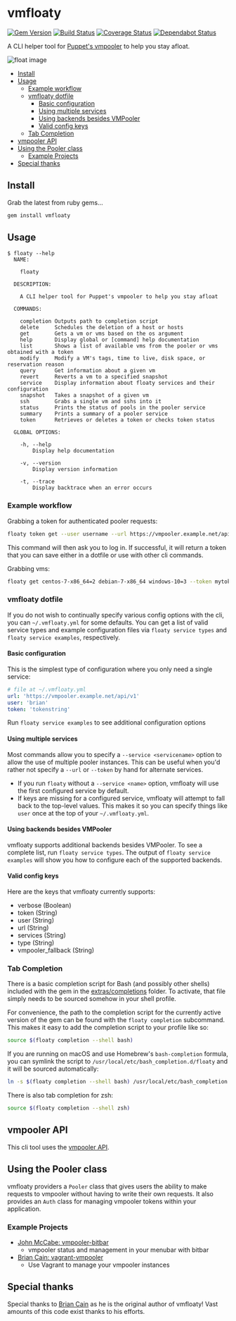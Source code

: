 # vmfloaty

[![Gem Version](https://badge.fury.io/rb/vmfloaty.svg)](https://badge.fury.io/rb/vmfloaty)
[![Build Status](https://travis-ci.com/puppetlabs/vmfloaty.svg?branch=master)](https://travis-ci.com/puppetlabs/vmfloaty)
[![Coverage Status](https://coveralls.io/repos/github/puppetlabs/vmfloaty/badge.svg?branch=master)](https://coveralls.io/github/puppetlabs/vmfloaty?branch=master)
[![Dependabot Status](https://api.dependabot.com/badges/status?host=github&repo=puppetlabs/vmfloaty)](https://dependabot.com)

A CLI helper tool for [Puppet's vmpooler](https://github.com/puppetlabs/vmpooler) to help you stay afloat.

![float image](float.jpg)

- [Install](#install)
- [Usage](#usage)
  - [Example workflow](#example-workflow)
  - [vmfloaty dotfile](#vmfloaty-dotfile)
    - [Basic configuration](#basic-configuration)
    - [Using multiple services](#using-multiple-services)
    - [Using backends besides VMPooler](#using-backends-besides-vmpooler)
    - [Valid config keys](#valid-config-keys)
  - [Tab Completion](#tab-completion)
- [vmpooler API](#vmpooler-api)
- [Using the Pooler class](#using-the-pooler-class)
  - [Example Projects](#example-projects)
- [Special thanks](#special-thanks)

## Install

Grab the latest from ruby gems...

```bash
gem install vmfloaty
```

## Usage

```plain
$ floaty --help
  NAME:

    floaty

  DESCRIPTION:

    A CLI helper tool for Puppet's vmpooler to help you stay afloat

  COMMANDS:

    completion Outputs path to completion script
    delete     Schedules the deletion of a host or hosts
    get        Gets a vm or vms based on the os argument
    help       Display global or [command] help documentation
    list       Shows a list of available vms from the pooler or vms obtained with a token
    modify     Modify a VM's tags, time to live, disk space, or reservation reason
    query      Get information about a given vm
    revert     Reverts a vm to a specified snapshot
    service    Display information about floaty services and their configuration
    snapshot   Takes a snapshot of a given vm
    ssh        Grabs a single vm and sshs into it
    status     Prints the status of pools in the pooler service
    summary    Prints a summary of a pooler service
    token      Retrieves or deletes a token or checks token status

  GLOBAL OPTIONS:

    -h, --help
        Display help documentation

    -v, --version
        Display version information

    -t, --trace
        Display backtrace when an error occurs
```

### Example workflow

Grabbing a token for authenticated pooler requests:

```bash
floaty token get --user username --url https://vmpooler.example.net/api/v1
```

This command will then ask you to log in. If successful, it will return a token that you can save either in a dotfile or use with other cli commands.

Grabbing vms:

```bash
floaty get centos-7-x86_64=2 debian-7-x86_64 windows-10=3 --token mytokenstring --url https://vmpooler.example.net/api/v1
```

### vmfloaty dotfile

If you do not wish to continually specify various config options with the cli, you can `~/.vmfloaty.yml` for some defaults. You can get a list of valid service types and example configuration files via `floaty service types` and `floaty service examples`, respectively.

#### Basic configuration

This is the simplest type of configuration where you only need a single service:

```yaml
# file at ~/.vmfloaty.yml
url: 'https://vmpooler.example.net/api/v1'
user: 'brian'
token: 'tokenstring'
```

Run `floaty service examples` to see additional configuration options

#### Using multiple services

Most commands allow you to specify a `--service <servicename>` option to allow the use of multiple pooler instances. This can be useful when you'd rather not specify a `--url` or `--token` by hand for alternate services.

- If you run `floaty` without a `--service <name>` option, vmfloaty will use the first configured service by default.
- If keys are missing for a configured service, vmfloaty will attempt to fall back to the top-level values.
  This makes it so you can specify things like `user` once at the top of your `~/.vmfloaty.yml`.

#### Using backends besides VMPooler

vmfloaty supports additional backends besides VMPooler. To see a complete list, run `floaty service types`. The output of `floaty service examples` will show you how to configure each of the supported backends.

#### Valid config keys

Here are the keys that vmfloaty currently supports:

- verbose (Boolean)
- token (String)
- user (String)
- url (String)
- services (String)
- type (String)
- vmpooler_fallback (String)

### Tab Completion

There is a basic completion script for Bash (and possibly other shells) included with the gem in the [extras/completions](https://github.com/puppetlabs/vmfloaty/blob/master/extras/completions) folder. To activate, that file simply needs to be sourced somehow in your shell profile.

For convenience, the path to the completion script for the currently active version of the gem can be found with the `floaty completion` subcommand. This makes it easy to add the completion script to your profile like so:

```bash
source $(floaty completion --shell bash)
```

If you are running on macOS and use Homebrew's `bash-completion` formula, you can symlink the script to `/usr/local/etc/bash_completion.d/floaty` and it will be sourced automatically:

```bash
ln -s $(floaty completion --shell bash) /usr/local/etc/bash_completion.d/floaty
```

There is also tab completion for zsh:

```zsh
source $(floaty completion --shell zsh)
```

## vmpooler API

This cli tool uses the [vmpooler API](https://github.com/puppetlabs/vmpooler/blob/master/API.md).

## Using the Pooler class

vmfloaty providers a `Pooler` class that gives users the ability to make requests to vmpooler without having to write their own requests. It also provides an `Auth` class for managing vmpooler tokens within your application.

### Example Projects

- [John McCabe: vmpooler-bitbar](https://github.com/johnmccabe/vmpooler-bitbar/)
  - vmpooler status and management in your menubar with bitbar
- [Brian Cain: vagrant-vmpooler](https://github.com/briancain/vagrant-vmpooler)
  - Use Vagrant to manage your vmpooler instances

## Special thanks

Special thanks to [Brian Cain](https://github.com/briancain) as he is the original author of vmfloaty! Vast amounts of this code exist thanks to his efforts.
